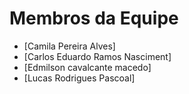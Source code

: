 # Membros da Equipe

- [Camila Pereira Alves]
- [Carlos Eduardo Ramos Nasciment]
- [Edmilson cavalcante macedo]
- [Lucas Rodrigues Pascoal]